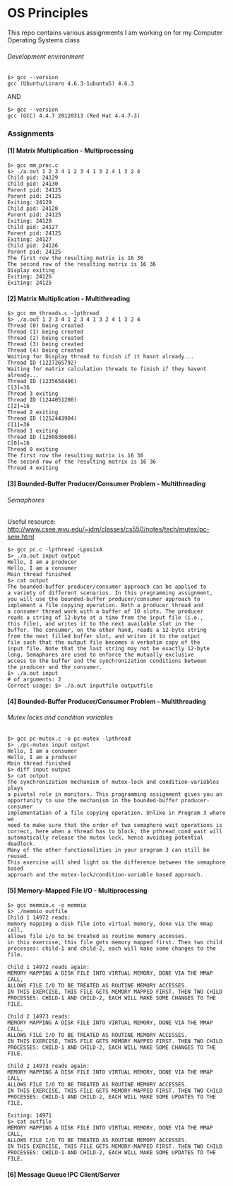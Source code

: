 # OS Principles

This repo contains various assignments I am working on for my Computer Operating Systems class

###### Development environment

	$> gcc --version
	gcc (Ubuntu/Linaro 4.6.3-1ubuntu5) 4.6.3

AND

	$> gcc --version
	gcc (GCC) 4.4.7 20120313 (Red Hat 4.4.7-3)

### Assignments


#### [1] Matrix Multiplication - Multiprocessing

	$> gcc mm_proc.c
	$> ./a.out 1 2 3 4 1 2 3 4 1 3 2 4 1 3 2 4
	Child pid: 24129
	Child pid: 24130
	Parent pid: 24125
	Parent pid: 24125
	Exiting: 24129
	Child pid: 24128
	Parent pid: 24125
	Exiting: 24128
	Child pid: 24127
	Parent pid: 24125
	Exiting: 24127
	Child pid: 24126
	Parent pid: 24125
	The first row the resulting matrix is 16 36
	The second row of the resulting matrix is 16 36
	Display exiting
	Exiting: 24126
	Exiting: 24125

#### [2] Matrix Multiplication - Multithreading

	$> gcc mm_threads.c -lpthread
	$> ./a.out 1 2 3 4 1 2 3 4 1 3 2 4 1 3 2 4
	Thread (0) being created
	Thread (1) being created
	Thread (2) being created
	Thread (3) being created
	Thread (4) being created
	Waiting for Display thread to finish if it hasnt already...
	Thread ID (1227265792)
	Waiting for matrix calculation threads to finish if they havent already...
	Thread ID (1235658496)
	C[3]=36
	Thread 3 exiting
	Thread ID (1244051200)
	C[2]=16
	Thread 2 exiting
	Thread ID (1252443904)
	C[1]=36
	Thread 1 exiting
	Thread ID (1260836608)
	C[0]=16
	Thread 0 exiting
	The first row the resulting matrix is 16 36
	The second row of the resulting matrix is 16 36
	Thread 4 exiting

#### [3] Bounded-Buffer Producer/Consumer Problem - Multithreading
###### Semaphores

Useful resource: http://www.csee.wvu.edu/~jdm/classes/cs550/notes/tech/mutex/pc-sem.html

	$> gcc pc.c -lpthread -Lposix4
	$> ./a.out input output
	Hello, I am a producer
	Hello, I am a consumer
	Main thread finished
	$> cat output
	The bounded-buffer producer/consumer approach can be applied to
	a variety of different scenarios. In this programming assignment,
	you will use the bounded-buffer producer/consumer approach to
	implement a file copying operation. Both a producer thread and
	a consumer thread work with a buffer of 10 slots. The producer
	reads a string of 12-byte at a time from the input file (i.e.,
	this file), and writes it to the next available slot in the
	buffer. The consumer, on the other hand, reads a 12-byte string
	from the next filled buffer slot, and writes it to the output
	file such that the output file becomes a verbatim copy of the
	input file. Note that the last string may not be exactly 12-byte
	long. Semaphores are used to enforce the mutually exclusive
	access to the buffer and the synchronization conditions between
	the producer and the consumer.
	$> ./a.out input
	# of arguments: 2
	Correct usage: $> ./a.out inputfile outputfile

#### [4] Bounded-Buffer Producer/Consumer Problem - Multithreading
###### Mutex locks and condition variables

	$> gcc pc-mutex.c -o pc-mutex -lpthread
	$> ./pc-mutex input output
	Hello, I am a consumer
	Hello, I am a producer
	Main thread finished
	$> diff input output
	$> cat output
	The synchronization mechanism of mutex-lock and condition-variables plays
	a pivotal role in monitors. This programming assignment gives you an
	opportunity to use the mechanism in the bounded-buffer producer-consumer
	implementation of a file copying operation. Unlike in Program 3 where we
	need to make sure that the order of two semaphore wait operations is
	correct, here when a thread has to block, the pthread_cond_wait will
	automatically release the mutex lock, hence avoiding potential deadlock.
	Many of the other functionalities in your program 3 can still be reused.
	This exercise will shed light on the difference between the semaphore based
	approach and the mutex-lock/condition-variable based approach.

#### [5] Memory-Mapped File I/O - Multiprocessing

	$> gcc memmio.c -o memmio
	$> ./memmio outfile
	Child 1 14972 reads:
	memory mapping a disk file into virtual memory, done via the mmap call,
	allows file i/o to be treated as routine memory accesses.
	in this exercise, this file gets memory mapped first. Then two child
	processes: child-1 and child-2, each will make some changes to the file.
	
	Child 1 14972 reads again:
	MEMORY MAPPING A DISK FILE INTO VIRTUAL MEMORY, DONE VIA THE MMAP CALL,
	ALLOWS FILE I/O TO BE TREATED AS ROUTINE MEMORY ACCESSES.
	IN THIS EXERCISE, THIS FILE GETS MEMORY MAPPED FIRST. THEN TWO CHILD
	PROCESSES: CHILD-1 AND CHILD-2, EACH WILL MAKE SOME CHANGES TO THE FILE.
	
	Child 2 14973 reads:
	MEMORY MAPPING A DISK FILE INTO VIRTUAL MEMORY, DONE VIA THE MMAP CALL,
	ALLOWS FILE I/O TO BE TREATED AS ROUTINE MEMORY ACCESSES.
	IN THIS EXERCISE, THIS FILE GETS MEMORY MAPPED FIRST. THEN TWO CHILD
	PROCESSES: CHILD-1 AND CHILD-2, EACH WILL MAKE SOME CHANGES TO THE FILE.
	
	Child 2 14973 reads again:
	MEMORY MAPPING A DISK FILE INTO VIRTUAL MEMORY, DONE VIA THE MMAP CALL,
	ALLOWS FILE I/O TO BE TREATED AS ROUTINE MEMORY ACCESSES.
	IN THIS EXERCISE, THIS FILE GETS MEMORY-MAPPED FIRST. THEN TWO CHILD
	PROCESSES: CHILD-1 AND CHILD-2, EACH WILL MAKE SOME UPDATES TO THE FILE.
	
	Exiting: 14971
	$> cat outfile
	MEMORY MAPPING A DISK FILE INTO VIRTUAL MEMORY, DONE VIA THE MMAP CALL,
	ALLOWS FILE I/O TO BE TREATED AS ROUTINE MEMORY ACCESSES.
	IN THIS EXERCISE, THIS FILE GETS MEMORY-MAPPED FIRST. THEN TWO CHILD
	PROCESSES: CHILD-1 AND CHILD-2, EACH WILL MAKE SOME UPDATES TO THE FILE.

#### [6] Message Queue IPC Client/Server

